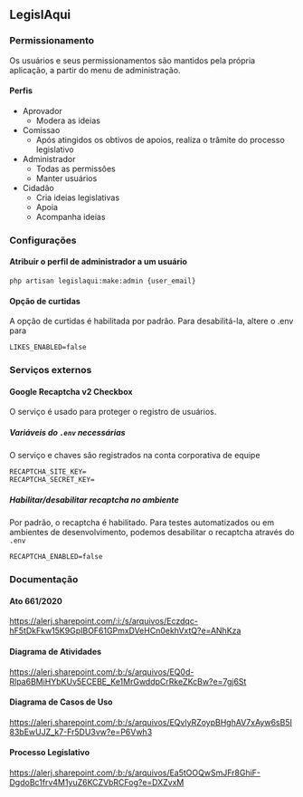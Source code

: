 ## LegislAqui

### Permissionamento

Os usuários e seus permissionamentos são mantidos pela própria aplicação, a partir do menu de administração.

#### Perfis
- Aprovador
    - Modera as ideias
- Comissao
    - Após atingidos os obtivos de apoios, realiza o trâmite do processo legislativo
- Administrador
    - Todas as permissões
    - Manter usuários
- Cidadão
    - Cria ideias legislativas
    - Apoia
    - Acompanha ideias

### Configurações
#### Atribuir o perfil de administrador a um usuário

```
php artisan legislaqui:make:admin {user_email}
```

#### Opção de curtidas

A opção de curtidas é habilitada por padrão. Para desabilitá-la, altere o .env para
```
LIKES_ENABLED=false
```

### Serviços externos
#### Google Recaptcha v2 Checkbox
O serviço é usado para proteger o registro de usuários.
##### Variáveis do `.env` necessárias
O serviço e chaves são registrados na conta corporativa de equipe
```
RECAPTCHA_SITE_KEY=
RECAPTCHA_SECRET_KEY=
```
##### Habilitar/desabilitar recaptcha no ambiente
Por padrão, o recaptcha é habilitado. Para testes automatizados ou em ambientes de desenvolvimento, podemos desabilitar o recaptcha através do `.env`
```
RECAPTCHA_ENABLED=false
``` 

### Documentação

#### Ato 661/2020

https://alerj.sharepoint.com/:i:/s/arquivos/Eczdqc-hF5tDkFkw15K9GpIBOF61GPmxDVeHCn0ekhVxtQ?e=ANhKza

#### Diagrama de Atividades

https://alerj.sharepoint.com/:b:/s/arquivos/EQ0d-Rlpa6BMiHYbKUv5ECEBE_Ke1MrGwddpCrRkeZKcBw?e=7gj6St

#### Diagrama de Casos de Uso

https://alerj.sharepoint.com/:b:/s/arquivos/EQvlyRZoypBHghAV7xAyw6sB5I83bEwUJZ_k7-Fr5DU3vw?e=P6Vwh3

#### Processo Legislativo

https://alerj.sharepoint.com/:b:/s/arquivos/Ea5tOOQwSmJFr8GhiF-DgdoBc1frv4M1yuZ6KCZVbRCFog?e=DXZvxM

